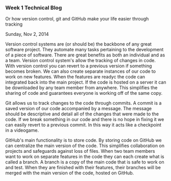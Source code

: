 ### Week 1 Technical Blog

Or how version control, git and GitHub make your life easier through tracking

Sunday, Nov 2, 2014

Version control systems are (or should be) the backbone of any great software project. They automate many tasks pertaining to the development of a piece of software. There are great benefits as both an individual and as a team. Version control system's allow the tracking of changes in code. With version control you can revert to a previous version if something becomes broken. We can also create separate instances of our code to work on new features. When the features are readyc the code can integrated back into the main project. If the code is hosted on a server it can be downloaded by any team member from anywhere. This simplifies the sharing of code and guarantees everyone is working off of the same copy.

Git allows us to track changes to the code through commits. A commit is a saved version of our code accompanied by a message. The message should be descriptive and detail all of the changes that were made to the code. If we break something in our code and there is no hope in fixing it we can easily revert to a previous commit. In this way it acts like a checkpoint in a videogame.

GitHub's main functionality is to store code. By storing code on GitHub we can centralize the main version of the code. This simplifies collaboration on projects and safeguards against loss of files. When two team members want to work on separate features in the code they can each create what is called a branch. A branch is a copy of the main code that is safe to work on and test. When they are finished with their features, their branches will be merged with the main version of the code, hosted on GitHub.
